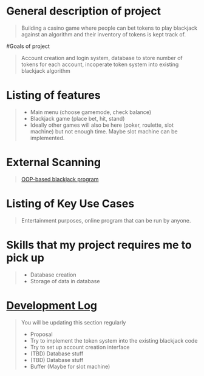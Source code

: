 # General description of project
> Building a casino game where people can bet tokens to play blackjack against an algorithm and their inventory of tokens is kept track of.

#Goals of project
> Account creation and login system, database to store number of tokens for each account, incoperate token system into existing blackjack algorithm

# Listing of features
> - Main menu (choose gamemode, check balance)
> - Blackjack game (place bet, hit, stand)
> - Ideally other games will also be here (poker, roulette, slot machine) but not enough time. Maybe slot machine can be implemented.

# External Scanning
> [OOP-based blackjack program](https://github.com/sheetalbongale/Blackjack-Python/blob/master/blackjack.py)

# Listing of Key Use Cases
> Entertainment purposes, online program that can be run by anyone.

# Skills that my project requires me to pick up
> - Database creation
> - Storage of data in database

# [Development Log](/devlog.md)
> You will be updating this section regularly
> - Proposal
> - Try to implement the token system into the existing blackjack code
> - Try to set up account creation interface
> - (TBD) Database stuff
> - (TBD) Database stuff
> - Buffer (Maybe for slot machine)
